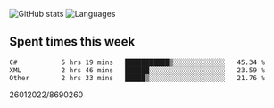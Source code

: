 ![GitHub stats](https://github-readme-stats.vercel.app/api?username=emipa606&theme=github_dark&show_icons=true) 
![Languages](https://github-readme-stats.vercel.app/api/top-langs/?username=emipa606&theme=github_dark&layout=compact)

## Spent times this week
<!--START_SECTION:waka-->

```text
C#           5 hrs 19 mins   ███████████▒░░░░░░░░░░░░░   45.34 %
XML          2 hrs 46 mins   ██████░░░░░░░░░░░░░░░░░░░   23.59 %
Other        2 hrs 33 mins   █████▒░░░░░░░░░░░░░░░░░░░   21.76 %
```

<!--END_SECTION:waka-->


26012022/8690260
